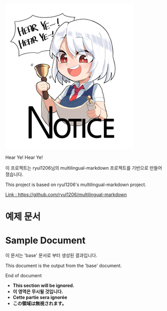 <!-- [document_link]-->
<!-- [common] -->
![Sample img](sample.png)

Hear Ye! Hear Ye!

<!-- [ko-KR] -->
이 프로젝트는 ryul1206님의 multilingual-markdown 프로젝트를 기반으로 만들어 졌습니다.
<!-- [en-US] -->
This project is based on ryul1206's multilingual-markdown project.
<!-- [common] -->
[Link : https://github.com/ryul1206/multilingual-markdown ](https://github.com/ryul1206/multilingual-markdown)

<!-- [ko-KR] -->
# 예제 문서
<!-- [en-US] -->
# Sample Document

<!-- [ko-KR] -->
이 문서는 'base' 문서로 부터 생성된 결과입니다.
<!-- [en-US] -->
This document is the output from the 'base' document.
<!-- [common] -->

End of document
<!-- [ignore] -->
- **This section will be ignored.**
- **이 영역은 무시될 것입니다.**
- **Cette partie sera ignorée**
- **この領域は無視されます。**

